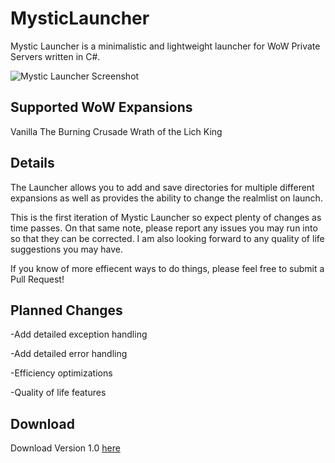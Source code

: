 # MysticLauncher

Mystic Launcher is a minimalistic and lightweight launcher for WoW Private Servers written in C#.

![Mystic Launcher Screenshot](https://i.imgur.com/TeXMvtV.png)

<h2>Supported WoW Expansions</h2>
  
Vanilla
The Burning Crusade
Wrath of the Lich King

<h2>Details</h2>

The Launcher allows you to add and save directories for multiple different expansions as well as provides the ability to change the realmlist on launch.

This is the first iteration of Mystic Launcher so expect plenty of changes as time passes. On that same note, please report any issues you may run into so that they can be corrected. I am also looking forward to any quality of life suggestions you may have.

If you know of more effiecent ways to do things, please feel free to submit a Pull Request!

<h2>Planned Changes</h2>

-Add detailed exception handling

-Add detailed error handling

-Efficiency optimizations

-Quality of life features

<h2>Download</h2>

Download Version 1.0 [here](https://github.com/DashTM/MysticLauncher/releases/download/Release/MysticLauncherv1.zip)
